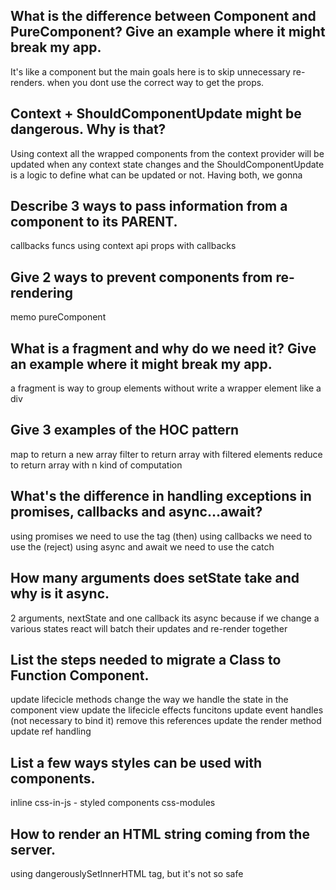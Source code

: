 ## What is the difference between Component and PureComponent? Give an example where it might break my app.

It's like a component but the main goals here is to skip unnecessary re-renders.
when you dont use the correct way to get the props.

## Context + ShouldComponentUpdate might be dangerous. Why is that?

Using context all the wrapped components from the context provider will be updated when any context state changes and the ShouldComponentUpdate is a logic to define what can be updated or not. Having both, we gonna

## Describe 3 ways to pass information from a component to its PARENT.

callbacks funcs
using context api
props with callbacks

## Give 2 ways to prevent components from re-rendering

memo
pureComponent

## What is a fragment and why do we need it? Give an example where it might break my app.

a fragment is way to group elements without write a wrapper element like a div

## Give 3 examples of the HOC pattern

map to return a new array
filter to return array with filtered elements
reduce to return array with n kind of computation

## What's the difference in handling exceptions in promises, callbacks and async…await?

using promises we need to use the tag (then)
using callbacks we need to use the (reject)
using async and await we need to use the catch

## How many arguments does setState take and why is it async.

2 arguments, nextState and one callback
its async because if we change a various states react will batch their updates and re-render together

## List the steps needed to migrate a Class to Function Component.

update lifecicle methods
change the way we handle the state in the component view
update the lifecicle effects funcitons
update event handles (not necessary to bind it)
remove this references
update the render method
update ref handling

## List a few ways styles can be used with components.

inline
css-in-js - styled components
css-modules

## How to render an HTML string coming from the server.

using dangerouslySetInnerHTML tag, but it's not so safe
